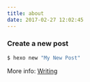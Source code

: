 ```yaml
---
title: about
date: 2017-02-27 12:02:45
---
```

### Create a new post

``` bash
$ hexo new "My New Post"
```

More info: [Writing](https://hexo.io/docs/writing.html)
